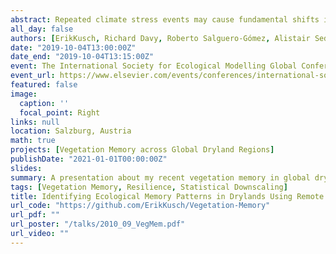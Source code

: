 ```yaml
---
abstract: Repeated climate stress events may cause fundamental shifts in species compositions or ecosystem functioning. One reason for higher stability of ecosystems than previously expected may be ecological stress memory of vegetation. The study of memory effects of large-scale vegetation may therefore aid in predictions of future changes in biome distributions and resilience assessments on ecosystem or even species level. We assessed patterns of vegetation memory from 1982 to 2015 across four large dryland study regions (Iberian Peninsula, Caatinga, Australia, Contiguous US) using PCA regression analyses of Standardised Normalised Difference Vegetation Index data as well as soil moisture and air temperature data from the ERA5 reanalysis product.We have identified vegetation memory patterns using novel input variables which has led to a marked enhancement of our understanding of extrinsic and intrinsic vegetation memory components. Our findings show a strong overlay of intrinsic (NDVI[t-1]) and extrinsic (soil moisture) memory patterns across dryland regions with mixed memory lengths (most informative lags). Overall, our results show that soil moisture within the shallowest soil layers is the most important property in determining plant performance across drylands (i.e. 0-7cm). Our study highlights the usefulness of environmental variables (i.e. soil moisture) and data sets (i.e. ERA5) which have not yet found widespread application in biological studies/modelling approaches. Additionally, we have implemented a sophisticated statistical downscaling method for preparation of climate data which should prove useful for a wider spatial modelling community. We continue to work on a separation of effect components. This would be highly desirable as it would allow for a clear functional understanding of vegetation forcing via ecosystem internal or external drivers.
all_day: false
authors: [ErikKusch, Richard Davy, Roberto Salguero-Gómez, Alistair Seddon]
date: "2019-10-04T13:00:00Z"
date_end: "2019-10-04T13:15:00Z"
event: The International Society for Ecological Modelling Global Conference 2019
event_url: https://www.elsevier.com/events/conferences/international-society-for-ecological-modelling-global-conference
featured: false
image:
  caption: ''
  focal_point: Right
links: null
location: Salzburg, Austria
math: true
projects: [Vegetation Memory across Global Dryland Regions]
publishDate: "2021-01-01T00:00:00Z"
slides: 
summary: A presentation about my recent vegetation memory in global dryland research I presented and won some awards for at ISEM 2019.
tags: [Vegetation Memory, Resilience, Statistical Downscaling]
title: Identifying Ecological Memory Patterns in Drylands Using Remote Sensing and State-of-the-art Climate Reanalysis Products
url_code: "https://github.com/ErikKusch/Vegetation-Memory"
url_pdf: ""
url_poster: "/talks/2010_09_VegMem.pdf"
url_video: ""
---
```

  
  
  